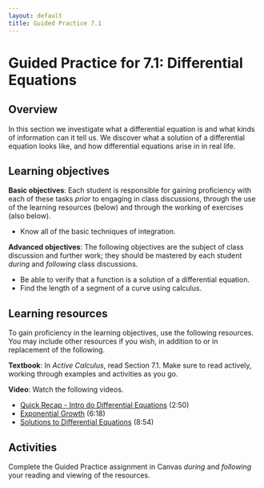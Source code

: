 ```yaml
---
layout: default
title: Guided Practice 7.1
---
```


# Guided Practice for 7.1: Differential Equations

## Overview

In this section we investigate what a differential equation is and what kinds of information can it tell us. We discover what a solution of a differential equation looks like, and how differential equations arise in in real life.

## Learning objectives

__Basic objectives__: Each student is responsible for gaining proficiency with each of these tasks _prior_ to engaging in class discussions, through the use of the learning resources (below) and through the working of exercises (also below).

- Know all of the basic techniques of integration.

__Advanced objectives__: The following objectives are the subject of class discussion and further work; they should be mastered by each student _during_ and _following_ class discussions.

- Be able to verify that a function is a solution of a differential equation.
- Find the length of a segment of a curve using calculus.

## Learning resources

To gain proficiency in the learning objectives, use the following resources. You may include other resources if you wish, in addition to or in replacement of the following.

__Textbook__: In _Active Calculus_, read Section 7.1. Make sure to read actively, working through examples and activities as you go.

__Video__: Watch the following videos.

- [Quick Recap - Intro do Differential Equations](https://www.youtube.com/watch?v=kAVBBVZmG98&list=PL9bIjQJDwfGtewW75Nw7PnGNSkfqwAm3v&index=48) (2:50)
- [Exponential Growth](https://www.youtube.com/watch?v=kU9z3tn02DI&index=49&list=PL9bIjQJDwfGtewW75Nw7PnGNSkfqwAm3v) (6:18)
- [Solutions to Differential Equations](https://www.youtube.com/watch?v=N9wfeWjKiHw&list=PL9bIjQJDwfGtewW75Nw7PnGNSkfqwAm3v&index=30) (8:54)

## Activities

Complete the Guided Practice assignment in Canvas _during_ and _following_ your reading and viewing of the resources.

<!--
The following activity is to be done _during_ and _following_ your reading and viewing of the resources. Go to [student.desmos.com](https://student.desmos.com/?prepopulateCode=6QRTH2) and enter the code `HF58M` along with your name in the format `Last, First`. For example, I would enter my name as `Ballif, Serge`. Complete each part of the activity. Some of these problems will require you to work them out on paper before entering your answer. Practice producing high quality work so that your work is readable and meaningful. You will receive a mark of __Pass__ if each item response shows a good-faith effort to be right and is submitted prior to the deadline. __Remember to use the Piazza discussion board to ask about any questions you have.__
-->

